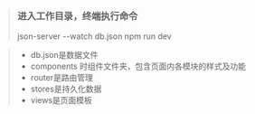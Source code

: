 > ### 进入工作目录，终端执行命令
> json-server --watch db.json 
> npm run dev

>- db.json是数据文件
>- components 时组件文件夹，包含页面内各模块的样式及功能
>- router是路由管理
>- stores是持久化数据
>- views是页面模板